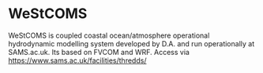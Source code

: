 # WeStCOMS
WeStCOMS is coupled coastal ocean/atmosphere operational hydrodynamic modelling system developed by D.A. and run operationally at SAMS.ac.uk. Its based on FVCOM and WRF.
Access via https://www.sams.ac.uk/facilities/thredds/ 
